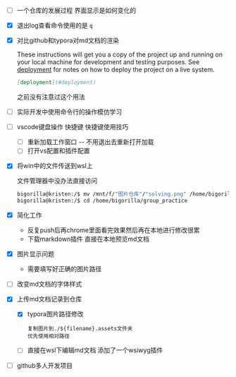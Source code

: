 - [ ] 一个仓库的发展过程 界面显示是如何变化的
- [X] 退出log查看命令使用的是 `q`
- [X] 对比github和typora对md文档的渲染

  These instructions will get you a copy of the project up and running on your local machine for development and testing purposes. See [deployment](#deployment) for notes on how to deploy the project on a live system.

  ```md
  [deployment](#deployment) 
  ```

  之前没有注意过这个用法
- [ ] 实际开发中使用命令行的操作模仿学习
- [ ] vscode键盘操作 快捷键 快捷键使用技巧

  - [ ] 重新加载工作窗口 -- 不用退出去重新打开加载
  - [ ] 打开vs配置和插件配置
- [X] 将win中的文件传送到wsl上

  文件管理器中没办法直接访问

  ```bash
  bigorilla@kristen:/$ mv /mnt/f/"图片仓库"/"solving.png" /home/bigorilla/group_practice
  bigorilla@kristen:/$ cd /home/bigorilla/group_practice
  ```
- [X] 简化工作

  - 反复push后再chrome里面看完效果然后再在本地进行修改很累
  - 下载markdown插件 直接在本地预览md文档
- [X] 图片显示问题

  - 需要填写好正确的图片路径
- [ ] 改变md文档的字体样式
- [X] 上传md文档记录到仓库

  - [X] typora图片路径修改

    ```
    复制图片到./${filename}.assets文件夹
    优先使用相对路径
    ```
  - [ ] 直接在wsl下编辑md文档 添加了一个wsiwyg插件
- [ ] github多人开发项目
